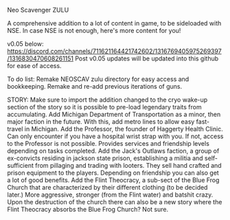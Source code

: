 Neo Scavenger ZULU

A comprehensive addition to a lot of content in game, to be sideloaded with NSE. In case NSE is not enough, here's more content for you!

v0.05 below: https://discord.com/channels/711621164421742602/1316769405975269397/1316830470608261151
Post v0.05 updates will be updated into this github for ease of access.

To do list:
Remake NEOSCAV zulu directory for easy access and bookkeeping.
Remake and re-add previous iterations of guns.

STORY:
Make sure to import the addition changed to the cryo wake-up section of the story so it is possible to pre-load legendary traits from accumulating.
Add Michigan Department of Transportation as a minor, then major faction in the future. With this, add metro lines to allow easy fast-travel in Michigan.
Add the Professor, the founder of Haggerty Health Clinic. Can only encounter if you have a hospital wrist strap with you. If not, access to the Professor is not possible. Provides services and friendship levels depending on tasks completed.
Add the Jack's Outlaws faction, a group of ex-convicts residing in jackson state prison, establishing a militia and self-sufficient from pillaging and trading with looters. They sell hand crafted and prison equipment to the players. Depending on friendship you can also get a lot of good benefits.
Add the Flint Theocracy, a sub-sect of the Blue Frog Church that are characterized by their different clothing (to be decided later.) More aggressive, stronger (from the Flint water) and batshit crazy. Upon the destruction of the church there can also be a new story where the Flint Theocracy absorbs the Blue Frog Church? Not sure.
